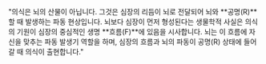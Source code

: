 "의식은 뇌의 산물이 아닙니다. 그것은 심장의 리듬이 뇌로 전달되어 뇌와 **공명(R)**할 때 발생하는 파동 현상입니다. 뇌보다 심장이 먼저 형성된다는 생물학적 사실은 의식의 기원이 심장의 중심적인 생명 **흐름(F)**에 있음을 시사합니다. 뇌는 이 흐름에 자신을 맞추는 파동 발생기 역할을 하며, 심장의 흐름과 뇌의 파동이 공명(R) 상태에 들어갈 때 의식이 출현합니다."

